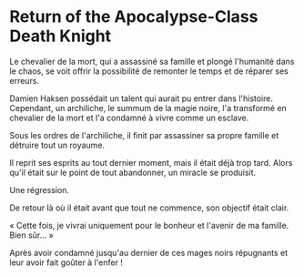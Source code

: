 # Return of the Apocalypse-Class Death Knight
Le chevalier de la mort, qui a assassiné sa famille et plongé l'humanité dans le chaos, se voit offrir la possibilité de remonter le temps et de réparer ses erreurs.

Damien Haksen possédait un talent qui aurait pu entrer dans l'histoire. Cependant, un archiliche, le summum de la magie noire, l'a transformé en chevalier de la mort et l'a condamné à vivre comme un esclave.

Sous les ordres de l'archiliche, il finit par assassiner sa propre famille et détruire tout un royaume.

Il reprit ses esprits au tout dernier moment, mais il était déjà trop tard. Alors qu'il était sur le point de tout abandonner, un miracle se produisit.

Une régression.

De retour là où il était avant que tout ne commence, son objectif était clair.

« Cette fois, je vivrai uniquement pour le bonheur et l'avenir de ma famille. Bien sûr... »

Après avoir condamné jusqu'au dernier de ces mages noirs répugnants et leur avoir fait goûter à l'enfer !